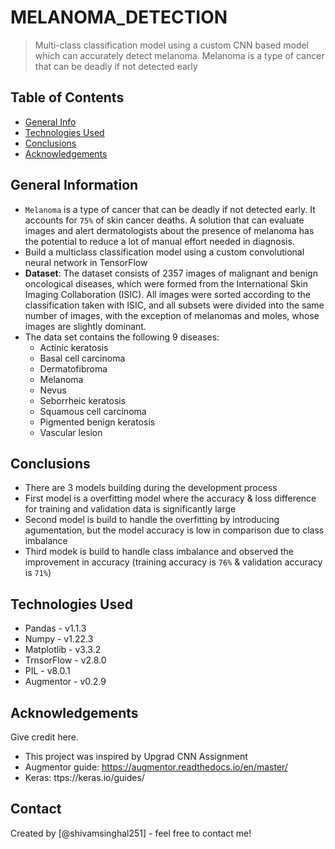 # MELANOMA_DETECTION
> Multi-class classification model using a custom CNN based model which can accurately detect melanoma. Melanoma is a type of cancer that can be deadly if not detected early


## Table of Contents
* [General Info](#general-information)
* [Technologies Used](#technologies-used)
* [Conclusions](#conclusions)
* [Acknowledgements](#acknowledgements)

<!-- You can include any other section that is pertinent to your problem -->

## General Information
- `Melanoma` is a type of cancer that can be deadly if not detected early. It accounts for `75%` of skin cancer deaths. A solution that can evaluate images and alert dermatologists about the presence of melanoma has the potential to reduce a lot of manual effort needed in diagnosis.
- Build a multiclass classification model using a custom convolutional neural network in TensorFlow
- **Dataset**: The dataset consists of 2357 images of malignant and benign oncological diseases, which were formed from the International Skin Imaging Collaboration (ISIC). All images were sorted according to the classification taken with ISIC, and all subsets were divided into the same number of images, with the exception of melanomas and moles, whose images are slightly dominant.
- The data set contains the following 9 diseases:
  - Actinic keratosis
  - Basal cell carcinoma
  - Dermatofibroma
  - Melanoma
  - Nevus
  - Seborrheic keratosis
  - Squamous cell carcinoma
  - Pigmented benign keratosis
  - Vascular lesion

<!-- You don't have to answer all the questions - just the ones relevant to your project. -->

## Conclusions
- There are 3 models building during the development process
- First model is a overfitting model where the accuracy & loss difference for training and validation data is significantly large
- Second model is build to handle the overfitting by introducing agumentation, but the model accuracy is low in comparison due to class imbalance
- Third modek is build to handle class imbalance and observed the improvement in accuracy (training accuracy is `76%` & validation accuracy is `71%`)

<!-- You don't have to answer all the questions - just the ones relevant to your project. -->


## Technologies Used
 - Pandas - v1.1.3
 - Numpy - v1.22.3
 - Matplotlib - v3.3.2
 - TrnsorFlow - v2.8.0
 - PIL - v8.0.1
 - Augmentor - v0.2.9

<!-- As the libraries versions keep on changing, it is recommended to mention the version of library used in this project -->

## Acknowledgements
Give credit here.
- This project was inspired by Upgrad CNN Assignment
- Augmentor guide: https://augmentor.readthedocs.io/en/master/
- Keras: ttps://keras.io/guides/


## Contact
Created by [@shivamsinghal251] - feel free to contact me!


<!-- Optional -->
<!-- ## License -->
<!-- This project is open source and available under the [... License](). -->

<!-- You don't have to include all sections - just the one's relevant to your project -->   